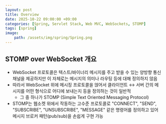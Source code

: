 ```yaml
---
layout: post
title: Overview
date: 2025-10-22 09:00:00 +09:00
categories: [Spring, Servlet Stack, Web MVC, WebSockets, STOMP]
tags: [spring]
image:
    path: /assets/img/spring/Spring.png
---
```



## STOMP over WebSocket 개요

- WebSocket 프로토콜은 텍스트/바이너리 메시지를 주고 받을 수 있는 양방향 통신 채널을 제공하지만 이 자체로는 메시지의 의미나 라우팅 등에 대해 정의하지 않음
- 따라서 WebSocket 위에 메시징 프로토콜을 얹어서 클라이언트 ↔️ 서버 간의 메시지를 어떤 형식으로 어디에 보내는지 등을 정의하는 것이 일반적
  - 그 중 하나가 STOMP (Simple Text Oriented Messaging Protocol)
- STOMP는 웹소켓 위에서 작동하는 고수준 프로토콜로 "CONNECT", "SEND", "SUBSCRIBE", "UNSUBSCRIBE", "MESSAGE" 같은 명령어를 정의하고 있어 메시지 브로커 패턴(pub/sub)을 손쉽게 구현 가능

<br>

